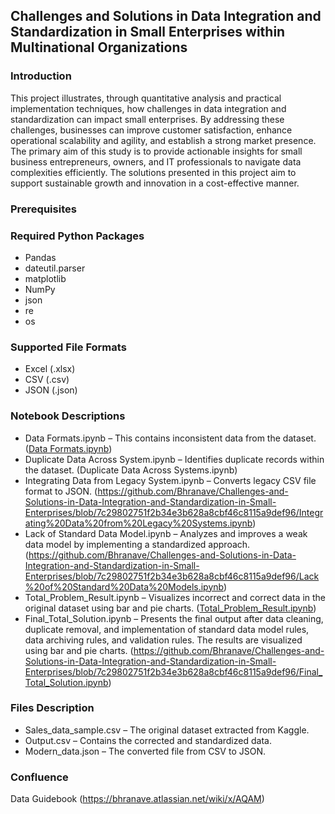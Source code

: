 ## Challenges and Solutions in Data Integration and Standardization in Small Enterprises within Multinational Organizations

### Introduction

This project illustrates, through quantitative analysis and practical implementation techniques, how challenges in data integration and standardization can impact small enterprises. By addressing these challenges, businesses can improve customer satisfaction, enhance operational scalability and agility, and establish a strong market presence.
The primary aim of this study is to provide actionable insights for small business entrepreneurs, owners, and IT professionals to navigate data complexities efficiently. The solutions presented in this project aim to support sustainable growth and innovation in a cost-effective manner.

### Prerequisites

### Required Python Packages

* Pandas
* dateutil.parser
* matplotlib
* NumPy
* json
* re
* os

### Supported File Formats

* Excel (.xlsx)
* CSV (.csv)
* JSON (.json)
  
### Notebook Descriptions

* Data Formats.ipynb – This contains inconsistent data from the dataset. ([Data Formats.ipynb](https://github.com/Bhranave/Challenges-and-Solutions-in-Data-Integration-and-Standardization-in-Small-Enterprises/blob/fdab4d53be19b133bde7f95fac8f9af4b1a6178e/Data%20Formats.ipynb))
* Duplicate Data Across System.ipynb – Identifies duplicate records within the dataset. (Duplicate Data Across Systems.ipynb)
* Integrating Data from Legacy System.ipynb – Converts legacy CSV file format to JSON. (https://github.com/Bhranave/Challenges-and-Solutions-in-Data-Integration-and-Standardization-in-Small-Enterprises/blob/7c29802751f2b34e3b628a8cbf46c8115a9def96/Integrating%20Data%20from%20Legacy%20Systems.ipynb)
* Lack of Standard Data Model.ipynb – Analyzes and improves a weak data model by implementing a standardized approach. (https://github.com/Bhranave/Challenges-and-Solutions-in-Data-Integration-and-Standardization-in-Small-Enterprises/blob/7c29802751f2b34e3b628a8cbf46c8115a9def96/Lack%20of%20Standard%20Data%20Models.ipynb)
* Total_Problem_Result.ipynb – Visualizes incorrect and correct data in the original dataset using bar and pie charts. ([Total_Problem_Result.ipynb](https://github.com/Bhranave/Challenges-and-Solutions-in-Data-Integration-and-Standardization-in-Small-Enterprises/blob/71a8ea9e3588233f53e23883831e26c13e402190/Total_Problem_Result.ipynb))
* Final_Total_Solution.ipynb – Presents the final output after data cleaning, duplicate removal, and implementation of standard data model rules, data archiving rules, and validation rules. The results are visualized using bar and pie charts. (https://github.com/Bhranave/Challenges-and-Solutions-in-Data-Integration-and-Standardization-in-Small-Enterprises/blob/7c29802751f2b34e3b628a8cbf46c8115a9def96/Final_Total_Solution.ipynb)

### Files Description

* Sales_data_sample.csv – The original dataset extracted from Kaggle.
* Output.csv – Contains the corrected and standardized data.
* Modern_data.json – The converted file from CSV to JSON.

  
### Confluence
Data Guidebook
(https://bhranave.atlassian.net/wiki/x/AQAM)
